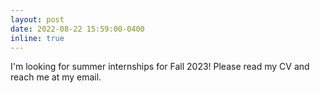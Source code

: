 ```yaml
---
layout: post
date: 2022-08-22 15:59:00-0400
inline: true
---
```


I'm looking for summer internships for Fall 2023! Please read my CV and reach me at my email. 
